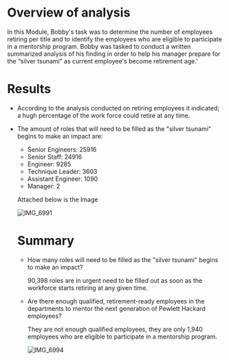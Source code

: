    # Overview of analysis
   
   In this Module, Bobby's task was to determine the number of employees retiring per title
   and to identify the employees who are eligible to participate in a mentorship program.
   Bobby was tasked to conduct a written summarized analysis of his finding in order to help
   his manager prepare for the  “silver tsunami” as current employee's become retirement age.'
   
   # Results 
   
   * According to the analysis conducted on retiring employees it indicated; a hugh percentage 
   of the work force could retire at any time.
   
   * The amount of roles that will need to be filled as 
     the "silver tsunami" begins to make an impact are:
     * Senior Engineers: 25916
     * Senior Staff: 24916
     * Engineer: 9285
     * Technique Leader: 3603
     * Assistant Engineer: 1090
     * Manager: 2
     
     Attached below is the Image
     
      ![IMG_6991](https://user-images.githubusercontent.com/100738128/166612229-2a363ae5-4fdd-4db4-bc98-4ef70f65824d.jpg)
     
     # Summary
     
     
     * How many roles will need to be filled as the "silver tsunami" begins to make an impact?
     
       90,398 roles are in urgent need to be filled out as soon as the workforce starts retiring at any given time.
     
     * Are there enough qualified, retirement-ready employees in the departments to mentor the next generation of Pewlett Hackard employees?
     
       They are not enough qualified employees, they are only 1,940 employees who are eligible to participate in a mentorship program.
     
       ![IMG_6994](https://user-images.githubusercontent.com/100738128/166613353-d848c522-a4e4-4758-a2f2-01c1250523ff.jpg)
